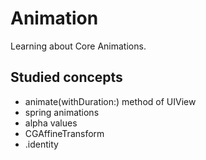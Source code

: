# Animation

Learning about Core Animations.

## Studied concepts

- animate(withDuration:) method of UIView
- spring animations
- alpha values
- CGAffineTransform
- .identity
